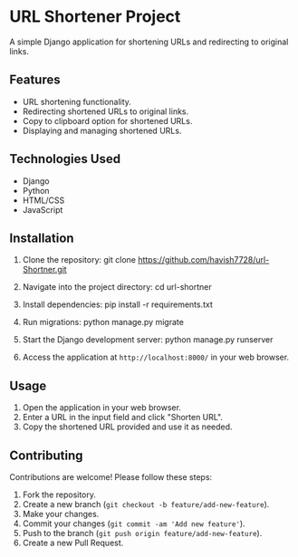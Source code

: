 # URL Shortener Project

A simple Django application for shortening URLs and redirecting to original links.

## Features

- URL shortening functionality.
- Redirecting shortened URLs to original links.
- Copy to clipboard option for shortened URLs.
- Displaying and managing shortened URLs.

## Technologies Used

- Django
- Python
- HTML/CSS
- JavaScript

## Installation

1. Clone the repository:
git clone https://github.com/havish7728/url-Shortner.git


2. Navigate into the project directory:
cd url-shortner

3. Install dependencies:
pip install -r requirements.txt

4. Run migrations:
python manage.py migrate

5. Start the Django development server:
python manage.py runserver


6. Access the application at `http://localhost:8000/` in your web browser.

## Usage

1. Open the application in your web browser.
2. Enter a URL in the input field and click "Shorten URL".
3. Copy the shortened URL provided and use it as needed.

## Contributing

Contributions are welcome! Please follow these steps:

1. Fork the repository.
2. Create a new branch (`git checkout -b feature/add-new-feature`).
3. Make your changes.
4. Commit your changes (`git commit -am 'Add new feature'`).
5. Push to the branch (`git push origin feature/add-new-feature`).
6. Create a new Pull Request.
